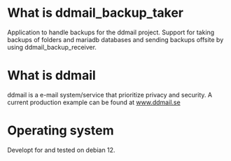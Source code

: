 # What is ddmail_backup_taker
Application to handle backups for the ddmail project. Support for taking backups of folders and mariadb databases and sending backups offsite by using ddmail_backup_receiver.

# What is ddmail
ddmail is a e-mail system/service that prioritize privacy and security. A current production example can be found at www.ddmail.se

# Operating system
Developt for and tested on debian 12.
